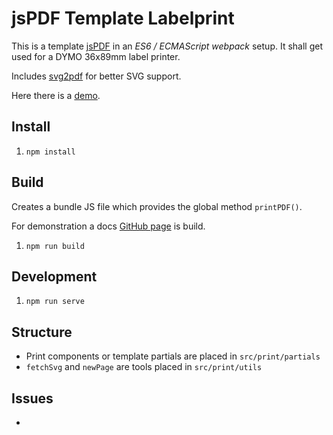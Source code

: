 # jsPDF Template Labelprint

This is a template [jsPDF](https://github.com/parallax/jsPDF) in an _ES6 / ECMAScript webpack_ setup.
It shall get used for a DYMO 36x89mm label printer.

Includes [svg2pdf](https://github.com/yWorks/svg2pdf.js) for better SVG support.

Here there is a [demo](https://andrekelling.github.io/jspdf-template-labelprint/).

## Install

1. `npm install`

## Build

Creates a bundle JS file which provides the global method `printPDF()`.

For demonstration a docs [GitHub page](https://andrekelling.github.io/jspdf-template-labelprint/) is build.

1. `npm run build`

## Development

1. `npm run serve`

## Structure

* Print components or template partials are placed in `src/print/partials`
* `fetchSvg` and `newPage` are tools placed in `src/print/utils`

## Issues

* 
